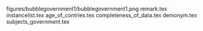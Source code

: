 figures/bubblegovernment1/bubblegovernment1.png
remark.tex
instancelist.tex
age_of_contries.tex
completeness_of_data.tex
demonym.tex
subjects_government.tex
